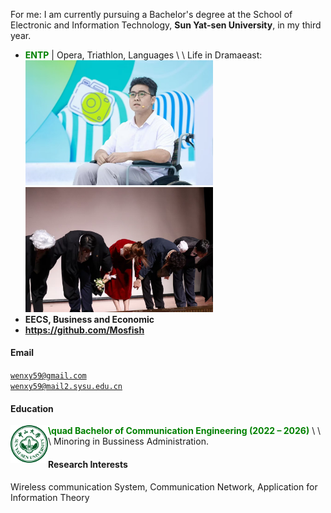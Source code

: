 For me: I am currently pursuing a Bachelor's degree at the School of Electronic and Information Technology, **Sun Yat-sen University**, in my third year.
- **<span style="color: green;">ENTP</span>** \| Opera, Triathlon, Languages \\
\  Life in Dramaeast: <img src="./static/assets/img/onstage.png"  alt="1"  width=300/> <img src="./static/assets/img/stage.png"  alt="2"  width=300 /> 
- **EECS, Business and Economic**
- **https://github.com/Mosfish**
#### Email  
<code>wenxy59@gmail.com</code>  
<code>wenxy59@mail2.sysu.edu.cn</code>

#### Education  

<img src="./static/assets/img/sysu_logo.png" 
     alt="sysu" 
     align='left' width=60/>
**<span style="color: green;"> \quad Bachelor of Communication Engineering (2022 – 2026)</span>**  \\
\  \  Minoring in Bussiness Administration.

#### Research Interests  
Wireless communication System, Communication Network, Application for Information Theory
